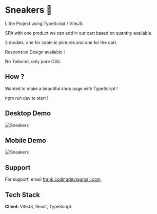 # Sneakers 👟

Little Project using TypeScript / ViteJS.

SPA with one product we can add in our cart based on quantity available.

2 modals, one for zoom in pictures and one for the cart.

Responsive Design available !

No Tailwind, only pure CSS.

## How ?

Wanted to make a beautiful shop page with TypeScript !

npm run dev to start !

## Desktop Demo

![Sneakers](https://imagizer.imageshack.com/img923/9420/CjAkuV.png)

## Mobile Demo

![Sneakers](https://imagizer.imageshack.com/img923/3364/e6cd3g.png)

## Support

For support, email frank.codingdev@gmail.com.

## Tech Stack

**Client:** ViteJS, React, TypeScript.
